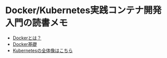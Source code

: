 # Docker/Kubernetes実践コンテナ開発入門の読書メモ


- [Dockerとは？](01_docker_base/README.md)
- [Docker基礎](02_docker_container_deploy/README.md)
- [Kubernetesの全体像はこちら](05_kubernetes_entry/README.md)
